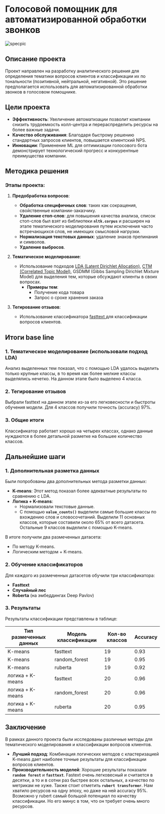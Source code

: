# Голосовой помощник для автоматизированной обработки звонков 
![specpic](https://github.com/pearllumin/5post-voice-bot/assets/144477967/06b2e0ea-740d-4539-beae-7e45bda91baf)

## Описание проекта
Проект направлен на разработку аналитического решения для определения тематики вопросов клиентов и классификации их по тональности (позитивной, нейтральной, негативной). Это решение предполагается использовать для автоматизированной обработки звонков в голосовом помощнике.

## Цели проекта
- **Эффективность**: Увеличение автоматизации позволит компании снизить трудоемкость колл-центра и перераспределить ресурсы на более важные задачи.
- **Качество обслуживания**: Благодаря быстрому решению стандартных запросов клиентов, повышается клиентский NPS.
- **Инновации**: Применение ML для оптимизации голосового бота демонстрирует технологический прогресс и конкурентные преимущества компании.
  
## Методика решения

### Этапы проекта:

1. **Предобработка вопросов**:

    - **Обработка специфичных слов**: таких как сокращения, свойственные компании-заказчику.
    - **Удаление стоп-слов**: для повышения качества анализа, список стоп-слов был взят из библиотеки **`nltk.corpus`** и расширен на этапе тематического моделирования путем исключения часто встречающихся слов, не имеющих смысловой нагрузки.
    - **Нормализация текстовых данных**: удаление знаков препинания и символов.
    - **Удаление выбросов**.

2. **Тематическое моделирование**:

    - Использование подходов [LDA (Latent Dirichlet Allocation)](https://www.jmlr.org/papers/volume3/blei03a/blei03a.pdf), [CTM (Correlated Topic Model)](https://github.com/MilaNLProc/contextualized-topic-models), GSDMM (Gibbs Sampling Dirichlet Mixture Model) для выделения тем, которые обсуждают клиенты в своих вопросах.
      - **Примеры тем**:
        - Получение кода товара
        - Запрос о сроке хранения заказа
  

3. **Тегирование отзывов**:

    - Использование классификатора [fasttext ](https://fasttext.cc/docs/en/supervised-tutorial.html) для классификации вопросов клиентов.

## Итоги base line

### 1. Тематическое моделирование (использовали подход LDA)

Анализ выделенных тем показал, что с помощью LDA удалось выделить только крупные классы, в то время как более мелкие классы выделялись нечетко. На данном этапе было выделено 4 класса.

### 2. Тегирование отзывов

Выбрали fasttext на данном этапе из-за его легковесности и быстроты обучения модели. Для 4 классов получили точность (accuracy) 97%.

### 3. Общие итоги 

Классификатор работает хорошо на четырех классах, однако данные нуждаются в более детальной разметке на большее количество классов.

## Дальнейшие шаги

### 1. Дополнительная разметка данных

Были попробованы два дополнительных метода разметки данных:

- **K-means**: Этот метод показал более адекватные результаты по сравнению с LDA.
- **Логика + K-means**:
  - Нормализовали текстовые данные.
  - С помощью **`value_counts()`** выделили самые большие классы по вхождению слов и словосочетаний. Выделили 11 основных классов, которые составили около 65% от всего датасета. Остальные 9 классов выделили с помощью K-means.

В итоге получили два размеченных датасета:

- По методу K-means.
- Логическим методом + K-means.

### 2. Обучение классификаторов

Для каждого из размеченных датасетов обучили три классификатора:

- **Fasttext**
- **Случайный лес**
- **Roberta** (на эмбеддингах Deep Pavlov)

### 3. Результаты

Результаты классификации представлены в таблице:

| Тип размеченных данных | Модель классификации | Кол-во классов | Accuracy |
|-------------------------|----------------------|----------------|----------|
| K-means                 | fasttext             | 19             | 0.93     |
| K-means                 | random_forest        | 19             | 0.95     |
| K-means                 | ruberta              | 19             | 0.92     |
| логика + K-means        | fasttext             | 20             | 0.96     |
| логика + K-means        | random_forest        | 20             | 0.96     |
| логика + K-means        | ruberta              | 20             | 0.95     |

## Заключение

В рамках данного проекта были исследованы различные методы для тематического моделирования и классификации вопросов клиентов.
- **Лучший подход**: Комбинация логических методов с кластеризацией K-means дает наиболее точные результаты для классификации вопросов клиентов.
- **Производительность моделей**: Хорошие результаты показали **`random forest`** и **`fasttext`**. Fastext очень легковесный и считается в десятки, а то и в сотни раз быстрее всех остальных, а качество по метрикам не хуже. Также стоит отметить **`rubert transformer`**. Нам хватило ресурсов на одну эпоху, но даже на ней accuracy 95%. Возможно у rubert самый большой потенциал по качеству классификации. Но его минус в том, что он требует очень много ресурсов.
